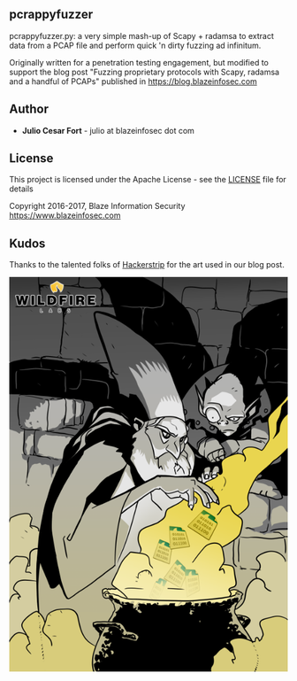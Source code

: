 ## pcrappyfuzzer

pcrappyfuzzer.py: a very simple mash-up of Scapy + radamsa to extract data from a PCAP file and perform quick 'n dirty fuzzing ad infinitum.

Originally written for a penetration testing engagement, but modified
to support the blog post "Fuzzing proprietary protocols with Scapy,
radamsa and a handful of PCAPs" published in https://blog.blazeinfosec.com

## Author

* **Julio Cesar Fort** - julio at blazeinfosec dot com

## License 

This project is licensed under the Apache License - see the [LICENSE](LICENSE) file for details

Copyright 2016-2017, Blaze Information Security
https://www.blazeinfosec.com


## Kudos

Thanks to the talented folks of [Hackerstrip](http://www.hackerstrip.com) for the art used in our blog post.

![Burning PCAPs](images/wizard_pcap.png)
